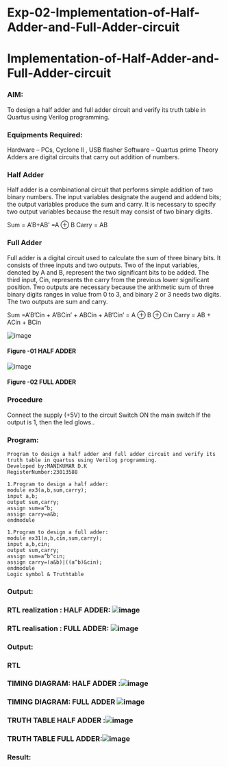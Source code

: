 # Exp-02-Implementation-of-Half-Adder-and-Full-Adder-circuit

# Implementation-of-Half-Adder-and-Full-Adder-circuit
### AIM:
To design a half adder and full adder circuit and verify its truth table in Quartus using Verilog programming.

### Equipments Required:
Hardware – PCs, Cyclone II , USB flasher
Software – Quartus prime
Theory
Adders are digital circuits that carry out addition of numbers.

### Half Adder
Half adder is a combinational circuit that performs simple addition of two binary numbers. The input variables designate the augend and addend bits; the output variables produce the sum and carry. It is necessary to specify two output variables because the result may consist of two binary digits.

Sum = A’B+AB’ =A ⊕ B Carry = AB

### Full Adder
Full adder is a digital circuit used to calculate the sum of three binary bits. It consists of three inputs and two outputs. Two of the input variables, denoted by A and B, represent the two significant bits to be added. The third input, Cin, represents the carry from the previous lower significant position. Two outputs are necessary because the arithmetic sum of three binary digits ranges in value from 0 to 3, and binary 2 or 3 needs two digits. The two outputs are sum and carry.

Sum =A’B’Cin + A’BCin’ + ABCin + AB’Cin’ = A ⊕ B ⊕ Cin Carry = AB + ACin + BCin

 ![image](https://user-images.githubusercontent.com/36288975/163552156-a13e5a56-c638-4110-97d9-8896907c8d25.png)

#### Figure -01 HALF ADDER 


![image](https://user-images.githubusercontent.com/36288975/163552057-b3547877-6d07-45b4-b7e0-bcfebfad9e1d.png)

#### Figure -02 FULL ADDER 

### Procedure

Connect the supply (+5V) to the circuit
Switch ON the main switch
If the output is 1, then the led glows..
### Program:
```
Program to design a half adder and full adder circuit and verify its truth table in quartus using Verilog programming.
Developed by:MANIKUMAR D.K 
RegisterNumber:23013588

1.Program to design a half adder:
module ex3(a,b,sum,carry);
input a,b;
output sum,carry;
assign sum=a^b;
assign carry=a&b;
endmodule

1.Program to design a full adder:
module ex31(a,b,cin,sum,carry);
input a,b,cin;
output sum,carry;
assign sum=a^b^cin;
assign carry=(a&b)|((a^b)&cin);
endmodule
Logic symbol & Truthtable
```
### Output:
### RTL realization : HALF ADDER: ![image](https://github.com/MANIKUMARDK/Exp-02-Implementation-of-Half-Adder-and-Full-Adder-circuit/assets/147215581/f243d309-98f0-4c6b-ad8f-46e544ed845c)
### RTL realisation : FULL ADDER: ![image](https://github.com/MANIKUMARDK/Exp-02-Implementation-of-Half-Adder-and-Full-Adder-circuit/assets/147215581/5821cbef-0e8d-42da-9ccd-b44d417a4931)


### Output:
### RTL
### TIMING DIAGRAM: HALF ADDER :![image](https://github.com/MANIKUMARDK/Exp-02-Implementation-of-Half-Adder-and-Full-Adder-circuit/assets/147215581/0e9d1c9c-c608-4a05-b639-115cb9e80056)
### TIMING DIAGRAM: FULL ADDER ![image](https://github.com/MANIKUMARDK/Exp-02-Implementation-of-Half-Adder-and-Full-Adder-circuit/assets/147215581/9a395b96-8418-448c-b59e-282ca5d1bf68)



### TRUTH TABLE HALF ADDER :![image](https://github.com/MANIKUMARDK/Exp-02-Implementation-of-Half-Adder-and-Full-Adder-circuit/assets/147215581/eb4e49b0-0a33-4d23-be6b-9d2b2ccde132)
### TRUTH TABLE FULL ADDER:![image](https://github.com/MANIKUMARDK/Exp-02-Implementation-of-Half-Adder-and-Full-Adder-circuit/assets/147215581/f9aea43f-9cd1-4af6-8d0c-9670a3fa8954)


### Result:
